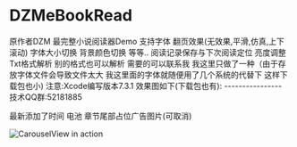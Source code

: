 # DZMeBookRead

原作者DZM 最完整小说阅读器Demo 支持字体 翻页效果(无效果,平滑,仿真,上下滚动) 字体大小切换 背景颜色切换 等等.. 阅读记录保存与下次阅读定位 亮度调整 Txt格式解析 别的格式也可以解析 需要的可以联系我 我这里只做了一种（由于存放字体文件会导致文件太大 我这里面的字体就随便用了几个系统的代替下 这样下载包也小) 注意:Xcode编写版本7.3.1 效果图如下(下载包也有):     ---------------- 技术QQ群:52181885

最新添加了时间 电池 章节尾部占位广告图片(可取消)

![CarouselView in action](Untitled.gif)
